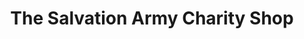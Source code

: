 ---
title: "The Salvation Army Charity Shop"
url: /chorley/the-salvation-army-charity-shop/
shop: Gebrauchtwaren
---